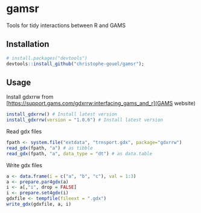 # gamsr

Tools for tidy interactions between R and GAMS

## Installation

```r
# install.packages("devtools")
devtools::install_github("christophe-gouel/gamsr");
```

## Usage

Install gdxrrw from [https://support.gams.com/gdxrrw:interfacing_gams_and_r](GAMS website) 

```r
install_gdxrrw() # Install latest version
install_gdxrrw(version = "1.0.6") # Install latest version
```

Read gdx files

```r
fpath <- system.file("extdata", "trnsport.gdx", package="gdxrrw")
read_gdx(fpath, "a") # as tibble
read_gdx(fpath, "a", data_type = "dt") # as data.table
```

Write gdx files

```r
a <- data.frame(i = c("a", "b", "c"), val = 1:3)
a <- prepare.par4gdx(a)
i <- a[,"i", drop = FALSE]
i <- prepare.set4gdx(i)
gdxfile <- tempfile(fileext = ".gdx")
write_gdx(gdxfile, a, i)
```
